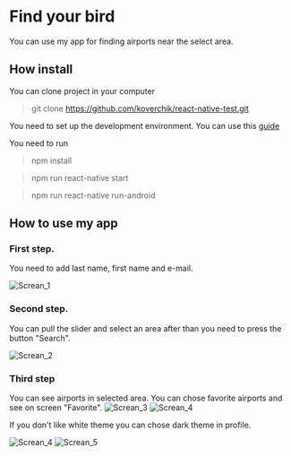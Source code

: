 # Find your bird

You can use my app for finding airports near the select area.

## How install

You can clone project in your computer

> git clone https://github.com/koverchik/react-native-test.git

You need to set up the development environment. You can use this [guide](https://reactnative.dev/docs/environment-setup)

You need to run

> npm install

> npm run react-native start

> npm run react-native run-android

## How to use my app

### First step.

You need to add last name, first name and e-mail.

![Screan_1](https://github.com/koverchik/react-native-test/blob/description/screenshots/Screenshot_20211225-161705.jpg)

### Second step.

You can pull the slider and select an area after than you need to press the button "Search".

![Screan_2](https://github.com/koverchik/react-native-test/blob/description/screenshots/Screenshot_20211225-161730.jpg)

### Third step

You can see airports in selected area. You can chose favorite airports and see on screen "Favorite".
![Screan_3](https://github.com/koverchik/react-native-test/blob/description/screenshots/Screenshot_20211225-161749.jpg)
![Screan_4](https://github.com/koverchik/react-native-test/blob/description/screenshots/Screenshot_20211225-161759.jpg)

If you don't like white theme you can chose dark theme in profile.

![Screan_4](https://github.com/koverchik/react-native-test/blob/description/screenshots/Screenshot_20211225-161808.jpg)
![Screan_5](https://github.com/koverchik/react-native-test/blob/description/screenshots/Screenshot_20211225-161813.jpg)
